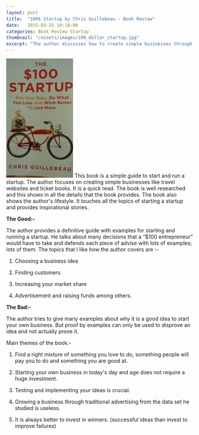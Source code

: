 ```yaml
---
layout: post
title:  "100$ Startup by Chris Guillebeau - Book Review"
date:   2015-03-25 10:18:00
categories: Book Review Startup
thumbnail: "/assets/images/100_dollar_startup.jpg"
excerpt: "The author discusses how to create simple businesses through his experience and through research. I review the book and list out why you will read it."
---
```


![100 Dollar Startup](/assets/images/100_dollar_startup.jpg)  This book is a simple guide to start and run a startup. The author focuses on
creating simple businesses like travel websites and ticket books. It is a quick read. The book is well researched and this shows in all the details that the book provides. The book also shows the author's lifestyle. It touches all the topics of starting a startup and provides inspirational stories. 

**The Good:-**

  
The author provides a definitive guide with examples for starting and running a
startup. He talks about many decisions that a “\$100 entrepreneur” would have to
take and defends each piece of advise with lots of examples; lots of them. The
topics that I like how the author covers are :-

1.  Choosing a business idea

2.  Finding customers

3.  Increasing your market share

4.  Advertisement and raising funds among others.

  
**The Bad:-**

The author tries to give many examples about why it is a good idea to start your
own business. But proof by examples can only be used to disprove an idea and not
actually prove it.

Main themes of the book:-

1.  Find a right mixture of something you love to do, something people will pay
    you to do and something you are good at.

2.  Starting your own business in today's day and age does not require a huge
    investment.

3.  Testing and implementing your ideas is crucial.

4.  Growing a business through traditional advertising from the data set he
    studied is useless.

5.  It is always better to invest in winners. (successful ideas than invest to
    improve failures)

 

